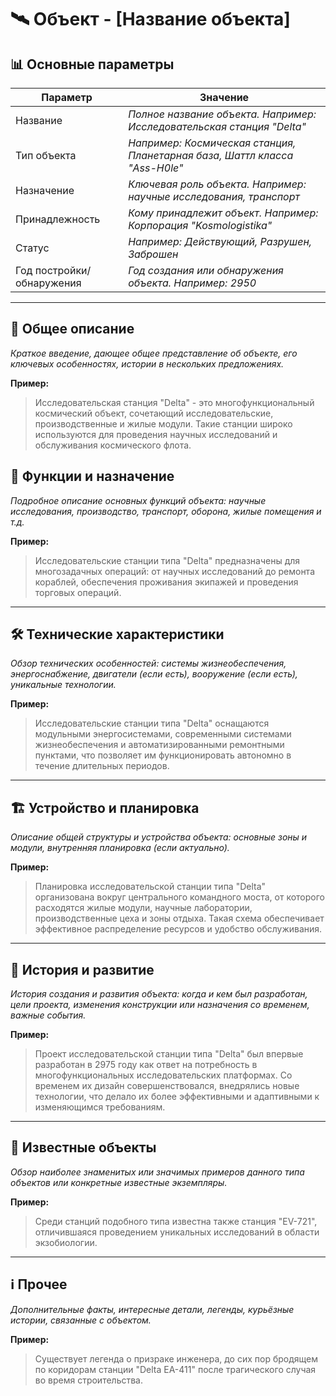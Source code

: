 # 🛰️ Объект - [Название объекта]

## 📊 Основные параметры

| Параметр                     | Значение                                                                |
|------------------------------|-------------------------------------------------------------------------|
| Название                     | *Полное название объекта. Например: Исследовательская станция "Delta"* |
| Тип объекта                  | *Например: Космическая станция, Планетарная база, Шаттл класса "Ass-H0le"* |
| Назначение                   | *Ключевая роль объекта. Например: научные исследования, транспорт*       |
| Принадлежность               | *Кому принадлежит объект. Например: Корпорация "Kosmologistika"*         |
| Статус                       | *Например: Действующий, Разрушен, Заброшен*                             |
| Год постройки/обнаружения   | *Год создания или обнаружения объекта. Например: 2950*                 |

---

## 📝 Общее описание

*Краткое введение, дающее общее представление об объекте, его ключевых особенностях, истории в нескольких предложениях.*

**Пример:**
> Исследовательская станция "Delta" - это многофункциональный космический объект, сочетающий исследовательские, производственные и жилые модули. Такие станции широко используются для проведения научных исследований и обслуживания космического флота.

## 🔧 Функции и назначение

*Подробное описание основных функций объекта: научные исследования, производство, транспорт, оборона, жилые помещения и т.д.*

**Пример:**
> Исследовательские станции типа "Delta" предназначены для многозадачных операций: от научных исследований до ремонта кораблей, обеспечения проживания экипажей и проведения торговых операций.

---

## 🛠 Технические характеристики

*Обзор технических особенностей: системы жизнеобеспечения, энергоснабжение, двигатели (если есть), вооружение (если есть), уникальные технологии.*

**Пример:**
> Исследовательские станции типа "Delta" оснащаются модульными энергосистемами, современными системами жизнеобеспечения и автоматизированными ремонтными пунктами, что позволяет им функционировать автономно в течение длительных периодов.

---

## 🏗️ Устройство и планировка

*Описание общей структуры и устройства объекта: основные зоны и модули, внутренняя планировка (если актуально).*

**Пример:**
> Планировка исследовательской станции типа "Delta" организована вокруг центрального командного моста, от которого расходятся жилые модули, научные лаборатории, производственные цеха и зоны отдыха. Такая схема обеспечивает эффективное распределение ресурсов и удобство обслуживания.

---

## 📜 История и развитие

*История создания и развития объекта: когда и кем был разработан, цели проекта, изменения конструкции или назначения со временем, важные события.*

**Пример:**
> Проект исследовательской станции типа "Delta" был впервые разработан в 2975 году как ответ на потребность в многофункциональных исследовательских платформах. Со временем их дизайн совершенствовался, внедрялись новые технологии, что делало их более эффективными и адаптивными к изменяющимся требованиям.

---

## 🌟 Известные объекты

*Обзор наиболее знаменитых или значимых примеров данного типа объектов или конкретные известные экземпляры.*

**Пример:**
> Среди станций подобного типа известна также станция "EV-721", отличившаяся проведением уникальных исследований в области экзобиологии.

---

## ℹ️ Прочее

*Дополнительные факты, интересные детали, легенды, курьёзные истории, связанные с объектом.*

**Пример:**
> Существует легенда о призраке инженера, до сих пор бродящем по коридорам станции "Delta EA-411" после трагического случая во время строительства.